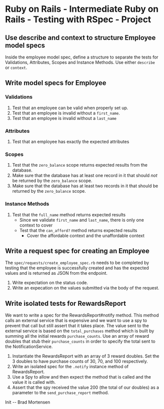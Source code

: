 # Ruby on Rails - Intermediate Ruby on Rails - Testing with RSpec - Project

## Use describe and context to structure Employee model specs

Inside the employee model spec, define a structure to separate the tests for Validations, Attributes, Scopes and Instance Methods. Use either `describe` or `context`.

## Write model specs for Employee

### Validations

1. Test that an employee can be valid when properly set up.
2. Test that an employee is invalid without a `first_name`.
3. Test that an employee is invalid without a `last_name`

### Attributes

1. Test that an employee has exactly the expected attributes

### Scopes

1. Test that the `zero_balance` scope returns expected results from the database.
2. Make sure that the database has at least one record in it that should *not* be returned by the `zero_balance` scope.
3. Make sure that the database has at least two records in it that should be returned by the `zero_balance` scope.

### Instance Methods

1. Test that the `full_name` method returns expected results
   - Since we validate `first_name` and `last_name`, there is only one context to cover
   - Test that the `can_afford?` method returns expected results
     - Cover the affordable context and the unaffordable context

## Write a request spec for creating an Employee

The `spec/requests/create_employee_spec.rb` needs to be completed by testing that the employee is successfully created and has the expected values and is returned as JSON from the endpoint.

1. Write expectation on the status code.
2. Write an expecation on the values submitted via the body of the request.

## Write isolated tests for RewardsReport

We want to write a spec for the RewardsReport#notify method. This method calls an external service that is expensive and we want to use a spy to prevent that call but still assert that it takes place. The value sent to the external service is based on the `total_purchases` method which is built by summing all the initial rewards `purchase_counts`. Use an array of reward doubles that stub their `purchase_counts` in order to specify the total sent to the NotificationService.

1. Instantiate the RewardsReport with an array of 3 reward doubles. Set the 3 doubles to have purchase counts of 30, 70, and 100 respectively.
2. Write an isolated spec for the `.notify` instance method of RewardsReport.
3. Use a Spy to allow and then expect the method that is called and the value it is called with.
4. Assert that the spy received the value 200 (the total of our doubles) as a parameter to the `send_purchase_report` method.

Init -- Brad Mortensen
